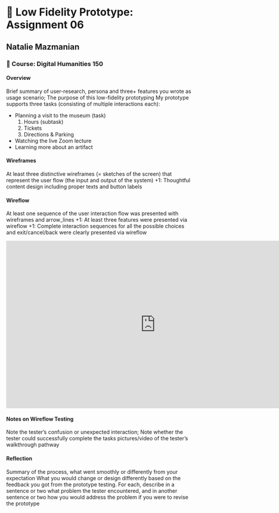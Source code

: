 # :link: Low Fidelity Prototype: Assignment 06
## Natalie Mazmanian 
### :book: Course: Digital Humanities 150 

#### Overview
Brief summary of user-research, persona and three+ features you wrote as usage scenario; The purpose of this low-fidelity prototyping
My prototype supports three tasks (consisting of multiple interactions each): 
* Planning a visit to the museum (task)
  1. Hours (subtask)
  2. Tickets
  3. Directions & Parking
* Watching the live Zoom lecture
* Learning more about an artifact

#### Wireframes
At least three distinctive wireframes (= sketches of the screen) that represent the user flow (the input and output of the system) 
+1: Thoughtful content design including proper texts and button labels

#### Wireflow
At least one sequence of the user interaction flow was presented with wireframes and arrow_lines 
+1: At least three features were presented via wireflow
+1: Complete interaction sequences for all the possible choices and exit/cancel/back were clearly presented via wireflow

<iframe style="border:none" width="800" height="450" src="https://whimsical.com/embed/BjJW4K46V4ArymBNd4Wv9D"></iframe>

#### Notes on Wireflow Testing
Note the tester’s confusion or unexpected interaction; Note whether the tester could successfully complete the tasks 
pictures/video of the tester’s walkthrough pathway


#### Reflection
Summary of the process, what went smoothly or differently from your expectation
What you would change or design differently based on the feedback you got from the prototype testing. 
For each, describe in a sentence or two what problem the tester encountered, and in another sentence or two how you would address the problem if you were to revise the prototype
